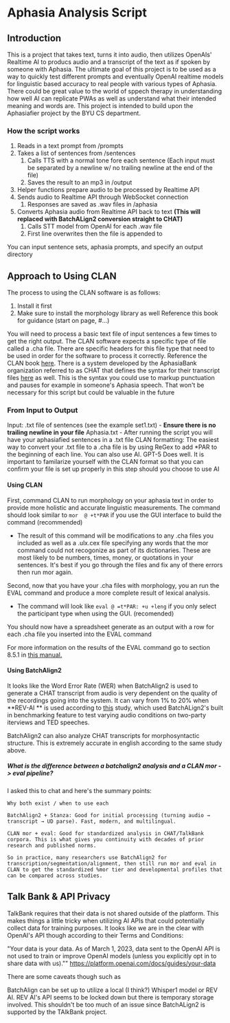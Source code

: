 # Aphasia Analysis Script

## Introduction
This is a project that takes text, turns it into audio, then utilizes OpenAIs' Realtime AI to producs audio and a transcript of the text as if spoken by someone with Aphasia. The ultimate goal of this project is to be used as a way to quickly test different prompts and eventually OpenAI realtime models for linguistic based accuracy to real people with various types of Aphasia. There could be great value to the world of sppech therapy in understanding how well AI can replicate PWAs as well as understand what their intended meaning and words are. This project is intended to build upon the Aphasiafier project by the BYU CS department.

### How the script works
1. Reads in a text prompt from /prompts
2. Takes a list of sentences from /sentences
    1. Calls TTS with a normal tone fore each sentence (Each input must be separated by a newline w/ no trailing newline at the end of the file)
    2. Saves the result to an mp3 in /output
3. Helper functions prepare audio to be processed by Realtime API
4. Sends audio to Realtime API through WebSocket connection
    1. Responses are saved as .wav files in /aphasia
5. Converts Aphasia audio from Realtime API back to text **(This will replaced with BatchALign2 conversion straight to CHAT)**
    1. Calls STT model from OpenAI for each .wav file
    2. First line overwrites then the file is appended to

You can input sentence sets, aphasia prompts, and specify an output directory 

## Approach to Using CLAN

The process to using the CLAN software is as follows:
1. Install it first 
2. Make sure to install the morphology library as well
Reference this book for guidance (start on page, #...)

You will need to process a basic text file of input sentences a few times to get the right output. The CLAN software expects a specific type of file called a .cha file. There are specific headers for this file type that need to be used in order for the software to process it correctly. Reference the CLAN book [here](www.google.com). There is a system developed by the AphasiaBank organization referred to as CHAT that defines the syntax for their transcript files [here](www.google.com) as well. This is the syntax you could use to markup punctuation and pauses for example in someone's Aphasia speech. That won't be necessary for this script but could be valuable in the future

### From Input to Output
Input: .txt file of sentences (see the example set1.txt) - **Ensure there is no trailing newline in your file**
Aphasia.txt - After running the script you will have your aphasiafied sentences in a .txt file
CLAN formatting: The easiest way to convert your .txt file to a .cha file is by using ReGex to add *PAR to the beginning of each line. You can also use AI. GPT-5 Does well. It is important to familarize yourself with the CLAN format so that you can confirm your file is set up properly in this step should you choose to use AI 

#### **Using CLAN**

First, command CLAN to run morphology on your aphasia text in order to provide more holistic and accurate linguistic measurements.
The command should look similar to `mor  @ +t*PAR` if you use the GUI interface to build the command (recommended)
- The result of this command will be modifications to any .cha files you included as well as a .ulx.cex file specifying any words that the mor command could not recogonize as part of its dictionaries. These are most likely to be numbers, times, money, or quotations in your sentences. It's best if you go through the files and fix any of there errors then run mor again.

Second, now that you have your .cha files with morphology, you an run the EVAL command and produce a more complete result of lexical analysis.
- The command will look like `eval @ =t*PAR: +u +leng` if you only select the participant type when using the GUI. (recomended)

You should now have a spreadsheet generate as an output with a row for each .cha file you inserted into the EVAL command

For more information on the results of the EVAL command go to section 8.5.1 in [this manual.](https://talkbank.org/0info/manuals/CLAN.pdf)

#### **Using BatchAlign2**

It looks like the Word Error Rate (WER) when BatchAlign2 is used to generate a CHAT transcript from audio is very dependent on the quality of the recordings going into the system. It can vary from 1% to 20% when **REV-AI ** is used according to [this](https://journals.sagepub.com/doi/full/10.1177/09637214241304345#core-bibr14-09637214241304345-1) study, which used BatchALign2's built in benchmarking feature to test varying audio conditions on two-party iterviews and TED speeches.

BatchAlign2 can also analyze CHAT transcripts for morphosyntactic structure. This is extremely accurate in english according to the same study above.

##### What is the difference between a batchalign2 analysis and a CLAN mor -> eval pipeline?

I asked this to chat and here's the summary points:

```
Why both exist / when to use each

BatchAlign2 + Stanza: Good for initial processing (turning audio → transcript → UD parse). Fast, modern, and multilingual.

CLAN mor + eval: Good for standardized analysis in CHAT/TalkBank corpora. This is what gives you continuity with decades of prior research and published norms.

So in practice, many researchers use BatchAlign2 for transcription/segmentation/alignment, then still run mor and eval in CLAN to get the standardized %mor tier and developmental profiles that can be compared across studies.
```

## Talk Bank & API Privacy

TalkBank requires that their data is not shared outside of the platform. This makes things a little tricky when utilizing AI APIs that could potentially collect data for training purposes. It looks like we are in the clear with OpenAI's API though according to their Terms and Conditions:

"Your data is your data. As of March 1, 2023, data sent to the OpenAI API is not used to train or improve OpenAI models (unless you explicitly opt in to share data with us).""
https://platform.openai.com/docs/guides/your-data

There are some caveats though such as

BatchAlign can be set up to utilize a local (I think?) Whisper1 model or REV AI. REV AI's API seems to be locked down but there is temporary storage involved. This shouldn't be too much of an issue since BatchALign2 is supported by the TAlkBank project.

